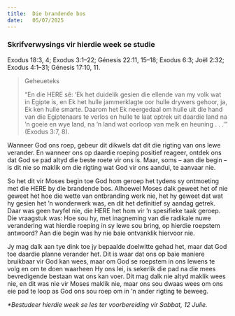 ```yaml
---
title:  Die brandende bos
date:   05/07/2025
---
```


### Skrifverwysings vir hierdie week se studie

Exodus 18:3, 4; Exodus 3:1–22; Génesis 22:11, 15–18; Exodus 6:3; Joël 2:32; Exodus 4:1–31; Génesis 17:10, 11.

> <p>Geheueteks</p>
> “En die HERE sê: ‘Ek het duidelik gesien die ellende van my volk wat in Egipte is, en Ek het hulle jammerklagte oor hulle drywers gehoor, ja, Ek ken hulle smarte.  Daarom het Ek neergedaal om hulle uit die hand van die Egiptenaars te verlos en hulle te laat optrek uit daardie land na ’n goeie en wye land, na ’n land wat oorloop van melk en heuning . . .’” (Exodus 3:7, 8).

Wanneer God ons roep, gebeur dit dikwels dat dit die rigting van ons lewe verander.  En wanneer ons op daardie roeping positief reageer, ontdek ons dat God se pad altyd die beste roete vir ons is. Maar, soms – aan die begin –is dit nie so maklik om die rigting wat God vir ons aandui, te aanvaar nie.

So het dit vir Moses begin toe God hom geroep het tydens sy ontmoeting met die HERE by die brandende bos. Alhoewel Moses dalk geweet het of nie geweet het hoe die wette van ontbranding werk nie, het hy geweet dat wat hy gesien het ’n wonderwerk was, en dit het definitief sy aandag getrek. Daar was geen twyfel nie, die HERE het hom vir ’n spesifieke taak geroep. Die vraagstuk was:  Hoe sou hy, met inagneming van die radikale nuwe verandering wat hierdie roeping in sy lewe sou bring, op hierdie roepstem antwoord?  Aan die begin was hy nie baie ontvanklik hiervoor nie.

Jy mag dalk aan tye dink toe jy bepaalde doelwitte gehad het, maar dat God toe daardie planne verander het. Dit is waar dat ons op baie maniere bruikbaar vir God kan wees, maar om God se roepstem in ons lewens te volg en om te doen waarheen Hy ons lei, is sekerlik die pad na die mees bevredigende bestaan wat ons kan voer. Dit mag dalk nie altyd maklik wees nie, en dit was nie vir Moses maklik nie, maar ons sou dwaas wees om ons eie pad te loop as God ons sou roep om in ’n ander rigting te beweeg.

_*Bestudeer hierdie week se les ter voorbereiding vir Sabbat, 12 Julie._